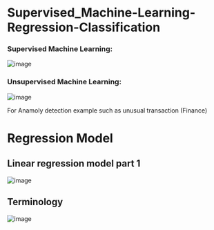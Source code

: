 # Supervised_Machine-Learning-Regression-Classification

### Supervised Machine Learning:
![image](https://github.com/ijaz-lab/Supervised_Machine-Learning-Regression-Classification/assets/78338522/e9d65b5b-78be-4a32-b557-a960815b6307)

### Unsupervised Machine Learning:

![image](https://github.com/ijaz-lab/Supervised_Machine-Learning-Regression-Classification/assets/78338522/2a9e6e70-ac00-4c43-8607-a0f7ec6b20dc)

For Anamoly detection example such as unusual transaction (Finance)


# Regression Model
## Linear regression model part 1
![image](https://github.com/ijaz-lab/Supervised_Machine-Learning-Regression-Classification/assets/78338522/bd926d6f-e9d7-4c98-acda-394aea852f05)
## Terminology
![image](https://github.com/ijaz-lab/Supervised_Machine-Learning-Regression-Classification/assets/78338522/3a8a9038-19ad-431a-a7c0-164dccdf4d0b)

